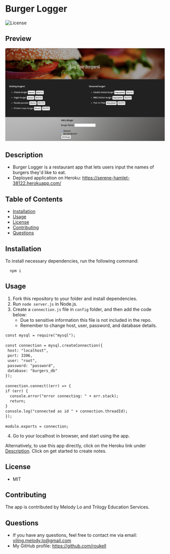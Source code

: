 # Burger Logger
  ![License](https://img.shields.io/github/license/roukell/burger_logger)

  ## Preview
  ![img](./public/assets/img/preview.png)

  ## Description
  * Burger Logger is a restaurant app that lets users input the names of burgers they'd like to eat.
  * Deployed application on Heroku: https://serene-hamlet-38122.herokuapp.com/

  ## Table of Contents
  * [Installation](#installation)
  * [Usage](#Usage)
  * [License](#License)
  * [Contributing](#Contributing)
  * [Questions](#Questions)

  ## Installation
  To install necessary dependencies, run the following command:

      npm i

  ## Usage
  1. Fork this repository to your folder and install dependencies.
  2. Run `node server.js` in Node.js.
  3. Create a `connection.js` file in `config` folder, and then add the code below:
     * Due to sensitive information this file is not included in the repo.
     * Remember to change host, user, password, and database details. 
  ```
  const mysql = require("mysql");

const connection = mysql.createConnection({
   host: "localhost",
   port: 3306,
   user: "root",
   password: "password",
   database: "burgers_db"
  });

connection.connect((err) => {
  if (err) {
    console.error("error connecting: " + err.stack);
    return;
  }
  console.log("connected as id " + connection.threadId);
});

module.exports = connection;
  ```
  4. Go to your localhost in browser, and start using the app.

Alternatively, to use this app directly, click on the Heroku link under [Description](#Description). Click on get started to create notes.

  ## License
  * MIT

  ## Contributing
  The app is contributed by Melody Lo and Trilogy Education Services.

  ## Questions
  * If you have any questions, feel free to contact me via email: yiling.melody.lo@gmail.com
  * My GitHub profile: https://github.com/roukell

  
  